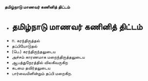 **தமிழ்நாடு மாணவர் கணினித் திட்டம்**
- # தமிழ்நாடு மாணவர் கணினித் திட்டம்
- n. கரந்திருத்தல்
- தப்பியோடுதல்
- (பெ.) கரந்திருந்தலுடைய
- அச்சம் காரணமாக மறைந்திருத்தலுடைய
- ஆபத்துநேரத்தில் விலகிவருகிற
- கடமை தவிர்தலுடைய
- பார்வையினின்றும் தப்பி மறைகிற.

